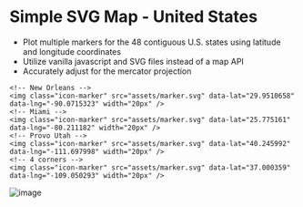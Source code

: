 # Simple SVG Map - United States

- Plot multiple markers for the 48 contiguous U.S. states using latitude and longitude coordinates
- Utilize vanilla javascript and SVG files instead of a map API
- Accurately adjust for the mercator projection


```
<!-- New Orleans -->
<img class="icon-marker" src="assets/marker.svg" data-lat="29.9510658" data-lng="-90.0715323" width="20px" />
<!-- Miami -->
<img class="icon-marker" src="assets/marker.svg" data-lat="25.775161" data-lng="-80.211182" width="20px" />
<!-- Provo Utah -->
<img class="icon-marker" src="assets/marker.svg" data-lat="40.245992" data-lng="-111.697998" width="20px" />
<!-- 4 corners -->
<img class="icon-marker" src="assets/marker.svg" data-lat="37.000359" data-lng="-109.050293" width="20px" />

```

![image](https://github.com/user-attachments/assets/6a85b440-3c55-4f48-b15e-081371324aa6)
